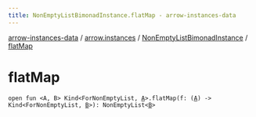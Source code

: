 ```yaml
---
title: NonEmptyListBimonadInstance.flatMap - arrow-instances-data
---
```


[arrow-instances-data](../../index.html) / [arrow.instances](../index.html) / [NonEmptyListBimonadInstance](index.html) / [flatMap](./flat-map.html)

# flatMap

`open fun <A, B> Kind<ForNonEmptyList, `[`A`](flat-map.html#A)`>.flatMap(f: (`[`A`](flat-map.html#A)`) -> Kind<ForNonEmptyList, `[`B`](flat-map.html#B)`>): NonEmptyList<`[`B`](flat-map.html#B)`>`